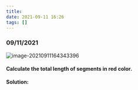 ```yaml
---
title:
date: 2021-09-11 16:26
tags: []
---
```


### 09/11/2021

![image-20210911164343396](E:\workspace\mwo\assets\images\2021-09\image-20210911163103702.png)

#### Calculate the total length of segments in red color.

**Solution:**



